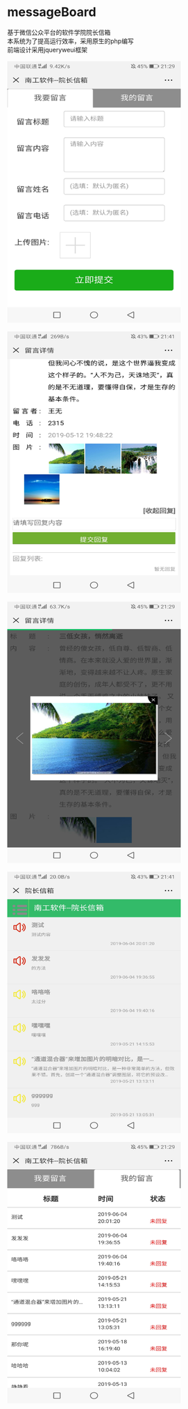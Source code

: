 # messageBoard
基于微信公众平台的软件学院院长信箱<br>
本系统为了提高运行效率，采用原生的php编写<br>
前端设计采用jqueryweui框架<br><br>
<img width="400" height="600"  src="https://github.com/hja2017/messageBoard/raw/master/images/Screenshot_20190611_212928_com.tencent.mm.jpg"><br><br>
<img width="400" height="600"  src="https://github.com/hja2017/messageBoard/raw/master/images/Screenshot_20190611_214138_com.tencent.mm.jpg"><br><br>
<img width="400" height="600"  src="https://github.com/hja2017/messageBoard/raw/master/images/Screenshot_20190611_212949_com.tencent.mm.jpg"><br><br>
<img width="400" height="600"  src="https://github.com/hja2017/messageBoard/raw/master/images/Screenshot_20190611_214122_com.tencent.mm.jpg"><br><br>
<img width="400" height="600"  src="https://github.com/hja2017/messageBoard/raw/master/images/Screenshot_20190611_212931_com.tencent.mm.jpg"><br>
